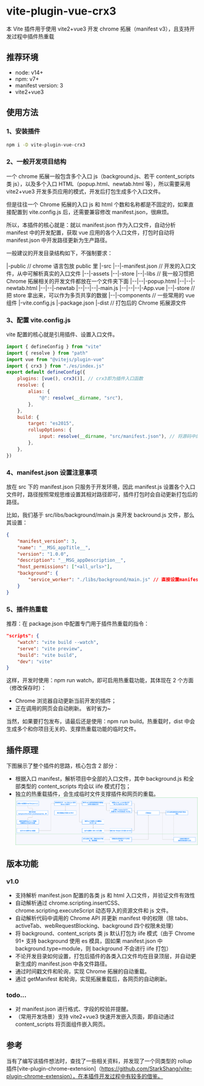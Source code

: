# vite-plugin-vue-crx3

本 Vite 插件用于使用 vite2+vue3 开发 chrome 拓展（manifest v3），且支持开发过程中插件热重载

## 推荐环境

-   node: v14+
-   npm: v7+
-   manifest version: 3
-   vite2+vue3

## 使用方法

### 1、安装插件

```bash
npm i -D vite-plugin-vue-crx3
```

### 2、一般开发项目结构

一个 chrome 拓展一般包含多个入口 js（background.js、若干 content_scripts 类 js），以及多个入口 HTML（popup.html、newtab.html 等），所以需要采用 vite2+vue3 开发多页应用的模式，开发后打包生成多个入口文件。

但是往往一个 Chrome 拓展的入口 js 和 html 个数和名称都是不固定的，如果直接配置到 vite.config.js 后，还需要兼容修改 manifest.json，很麻烦。

所以，本插件的核心就是：就以 manifest.json 作为入口文件，自动分析 manifest 中的开发配置，获取 vue 应用的各个入口文件，打包时自动将 manifest.json 中开发路径更新为生产路径。

一般建议的开发目录结构如下，不强制要求：

|-public // chrome 语言包放 public 里
|-src
|--|-manifest.json // 开发的入口文件，从中可解析真实的入口文件
|--|-assets
|--|-store
|--|-libs // 我一般习惯把 Chrome 拓展相关的开发文件都放在一个文件夹下面
|--|--|-popup.html
|--|--|-newtab.html
|--|--|-newtab
|--|--|--|-main.js
|--|--|--|-App.vue
|--|-store // 把 store 拿出来，可以作为多页共享的数据
|--|-components // 一些常用的 vue 组件
|-vite.config.js
|-package.json
|-dist // 打包后的 Chrome 拓展源文件

### 3、配置 vite.config.js

vite 配置的核心就是引用插件、设置入口文件。

```js
import { defineConfig } from "vite"
import { resolve } from "path"
import vue from "@vitejs/plugin-vue"
import { crx3 } from "./es/index.js"
export default defineConfig({
    plugins: [vue(), crx3()], // crx3即为插件入口函数
    resolve: {
        alias: {
            "@": resolve(__dirname, "src"),
        },
    },
    build: {
        target: "es2015",
        rollupOptions: {
            input: resolve(__dirname, "src/manifest.json"), // 将源码中的manifest.json作为入口文件
        },
    },
})
```

### 4、manifest.json 设置注意事项

放在 src 下的 manifest.json 只服务于开发环境，因此 manifest.js 设置各个入口文件时，路径按照常规思维设置其相对路径即可，插件打包时会自动更新打包后的路径。

比如，我们基于 src/libs/background/main.js 来开发 backround.js 文件，那么其设置：

```json
{
    "manifest_version": 3,
    "name": "__MSG_appTitle__",
    "version": "1.0.0",
    "description": "__MSG_appDescription__",
    "host_permissions": ["<all_urls>"],
    "background": {
        "service_worker": "./libs/background/main.js" // 直接设置manifest.json的相对路径即可，不需要考虑真实插件的路径
    }
}
```

### 5、插件热重载

推荐：在 package.json 中配置专门用于插件热重载的指令：

```json
"scripts": {
    "watch": "vite build --watch",
    "serve": "vite preview",
    "build": "vite build",
    "dev": "vite"
}
```

这样，开发时使用：npm run watch，即可启用热重载功能，其体现在 2 个方面（修改保存时）：

-   Chrome 浏览器自动更新当前开发的插件；
-   正在调用的网页会自动刷新。
    省时省力~

当然，如果要打包发布，请最后还是使用：npm run build。热重载时，dist 中会生成多个和你项目无关的、支撑热重载功能的临时文件。

## 插件原理

下图展示了整个插件的思路，核心包含 2 部分：

-   根据入口 manifest，解析项目中全部的入口文件，其中 background.js 和全部类型的 content_scripts 均会以 iife 模式打包；
-   独立的热重载插件，会生成临时文件支撑插件和网页的重载。
    ![crx3插件逻辑示意图](docs/images/crx3shi.png)

## 版本功能

### v1.0

-   支持解析 manifest.json 配置的各类 js 和 html 入口文件，并验证文件有效性
-   自动解析通过 chrome.scripting.insertCSS、chrome.scripting.executeScript 动态导入的资源文件和 js 文件。
-   自动解析代码中调用的 Chrome API 并更新 manifest 中的权限（除 tabs、activeTab、webRequestBlocking、background 四个权限未处理）
-   将 background、content_scripts 类 js 默认打包为 iife 模式（由于 Chrome 91+ 支持 background 使用 es 模具，固如果 manifest.json 中 background.type=module，则 background 不会进行 iife 打包）
-   不论开发目录如何设置，打包后插件的各类入口文件均在目录顶层，并自动更新生成的 manifest.json 中各文件路径。
-   通过时间戳文件和轮询，实现 Chrome 拓展的自动重载。
-   通过 getManifest 和轮询，实现拓展重载后，各网页的自动刷新。

### todo...

-   对 manifest.json 进行格式、字段的校验并提醒。
-   （常用开发场景）支持 vite2+vue3 快速开发嵌入页面，即自动通过 content_scripts 将页面组件嵌入网页。

## 参考

当有了编写该插件想法时，查找了一些相关资料，并发现了一个同类型的 rollup 插件[vite-plugin-chrome-extension]（https://github.com/StarkShang/vite-plugin-chrome-extension），在本插件开发过程中有较多的借鉴。
